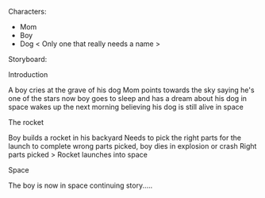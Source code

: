 Characters:

- Mom
- Boy
- Dog < Only one that really needs a name >



Storyboard:


Introduction

A boy cries at the grave of his dog
Mom points towards the sky saying he's one of the stars now
boy goes to sleep and has a dream about his dog in space
wakes up the next morning believing his dog is still alive in space


The rocket

Boy builds a rocket in his backyard
Needs to pick the right parts for the launch to complete
wrong parts picked, boy dies in explosion or crash
Right parts picked > Rocket launches into space


Space

The boy is now in space
continuing story.....
